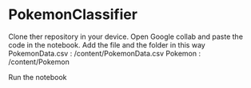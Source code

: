 # PokemonClassifier


Clone ther repository in your device.
Open Google collab and paste the code in the notebook.
Add the file and the folder in this way
PokemonData.csv : /content/PokemonData.csv
Pokemon : /content/Pokemon

Run the notebook
